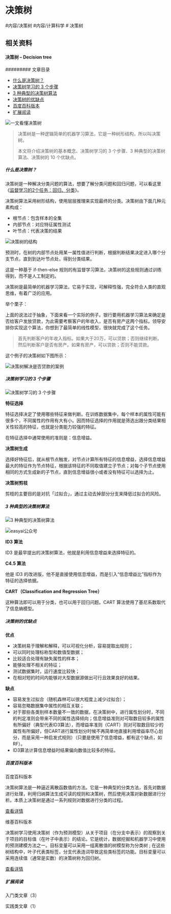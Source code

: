 


# 决策树

#内容/决策树 
#内容/计算科学 # 决策树



## 相关资料





#### 决策树 – Decision tree

######### 文章目录

- [什么是决策树？](https://easyai.tech/ai-definition/decision-tree/#what)
- [决策树学习的 3 个步骤](https://easyai.tech/ai-definition/decision-tree/#3steps)
- [3 种典型的决策树算法](https://easyai.tech/ai-definition/decision-tree/#3suanfa)
- [决策树的优缺点](https://easyai.tech/ai-definition/decision-tree/#yqd)
- [百度百科版本](https://easyai.tech/ai-definition/decision-tree/#baidu)
- [扩展阅读](https://easyai.tech/ai-definition/decision-tree/#links)

![一文看懂决策树](决策树.assets/2019-09-17-Decision-tree.png)

> 决策树是一种逻辑简单的机器学习算法，它是一种树形结构，所以叫决策树。
>
> 本文将介绍决策树的基本概念、决策树学习的 3 个步骤、3 种典型的决策树算法、决策树的 10 个优缺点。

 

##### 什么是决策树？

决策树是一种解决分类问题的算法，想要了解分类问题和回归问题，可以看这里《[监督学习的2个任务：回归、分类](https://easyai.tech/ai-definition/supervised-learning/#2renwu)》。

决策树算法采用树形结构，使用层层推理来实现最终的分类。决策树由下面几种元素构成：

- 根节点：包含样本的全集
- 内部节点：对应特征属性测试
- 叶节点：代表决策的结果

![决策树的结构](决策树.assets/2019-09-17-jiegou.png)

预测时，在树的内部节点处用某一属性值进行判断，根据判断结果决定进入哪个分支节点，直到到达叶节点处，得到分类结果。



这是一种基于 if-then-else 规则的有监督学习算法，决策树的这些规则通过训练得到，而不是人工制定的。

决策树是最简单的机器学习算法，它易于实现，可解释性强，完全符合人类的直观思维，有着广泛的应用。

 

举个栗子：

上面的说法过于抽象，下面来看一个实际的例子。银行要用机器学习算法来确定是否给客户发放贷款，为此需要考察客户的年收入，是否有房产这两个指标。领导安排你实现这个算法，你想到了最简单的线性模型，很快就完成了这个任务。

> 首先判断客户的年收入指标。如果大于20万，可以贷款；否则继续判断。然后判断客户是否有房产。如果有房产，可以贷款；否则不能贷款。

这个例子的决策树如下图所示：

![决策树解决是否贷款的案例](决策树.assets/2019-09-17-anli-1.png)

 

##### 决策树学习的 3 个步骤

![决策树学习的 3 个步骤](决策树.assets/2019-09-17-3steps.png)

**特征选择**

特征选择决定了使用哪些特征来做判断。在训练数据集中，每个样本的属性可能有很多个，不同属性的作用有大有小。因而特征选择的作用就是筛选出跟分类结果相关性较高的特征，也就是分类能力较强的特征。

在特征选择中通常使用的准则是：信息增益。

**决策树生成**

选择好特征后，就从根节点触发，对节点计算所有特征的信息增益，选择信息增益最大的特征作为节点特征，根据该特征的不同取值建立子节点；对每个子节点使用相同的方式生成新的子节点，直到信息增益很小或者没有特征可以选择为止。

**决策树剪枝**

剪枝的主要目的是对抗「过拟合」，通过主动去掉部分分支来降低过拟合的风险。

 

##### 3 种典型的决策树算法

![3 种典型的决策树算法](决策树.assets/2019-09-17-3suanfa.png)

![easyai公众号](决策树.assets/2019-11-26-top.png)



**ID3 算法**

ID3 是最早提出的决策树算法，他就是利用信息增益来选择特征的。

**C4.5 算法**

他是 ID3 的改进版，他不是直接使用信息增益，而是引入“信息增益比”指标作为特征的选择依据。

**CART（Classification and Regression Tree）**

这种算法即可以用于分类，也可以用于回归问题。CART 算法使用了基尼系数取代了信息熵模型。

 

##### 决策树的优缺点

**优点**

- 决策树易于理解和解释，可以可视化分析，容易提取出规则；
- 可以同时处理标称型和数值型数据；
- 比较适合处理有缺失属性的样本；
- 能够处理不相关的特征；
- 测试数据集时，运行速度比较快；
- 在相对短的时间内能够对大型数据源做出可行且效果良好的结果。

**缺点**

- 容易发生过拟合（随机森林可以很大程度上减少过拟合）；
- 容易忽略数据集中属性的相互关联；
- 对于那些各类别样本数量不一致的数据，在决策树中，进行属性划分时，不同的判定准则会带来不同的属性选择倾向；信息增益准则对可取数目较多的属性有所偏好（典型代表ID3算法），而增益率准则（CART）则对可取数目较少的属性有所偏好，但CART进行属性划分时候不再简单地直接利用增益率尽心划分，而是采用一种启发式规则）（只要是使用了信息增益，都有这个缺点，如RF）。
- ID3算法计算信息增益时结果偏向数值比较多的特征。

 

##### 百度百科版本

百度百科版本

决策树算法是一种逼近离散函数值的方法。它是一种典型的分类方法，首先对数据进行处理，利用归纳算法生成可读的规则和决策树，然后使用决策对新数据进行分析。本质上决策树是通过一系列规则对数据进行分类的过程。

[查看详情](https://baike.baidu.com/item/决策树算法)

维基百科版本

决策树学习使用决策树（作为预测模型）从关于项目（在分支中表示）的观察到关于项目的目标值（在叶子中表示）的结论。它是统计，数据挖掘和机器学习中使用的预测建模方法之一。目标变量可以采用一组离散值的树模型称为分类树 ; 在这些树结构中，叶子代表类标签，分支代表连词导致这些类标签的功能。目标变量可以采用连续值（通常是实数）的决策树称为回归树。

[查看详情](https://en.wikipedia.org/wiki/Decision_tree_learning)

##### 扩展阅读

入门类文章（3）

实践类文章（1）